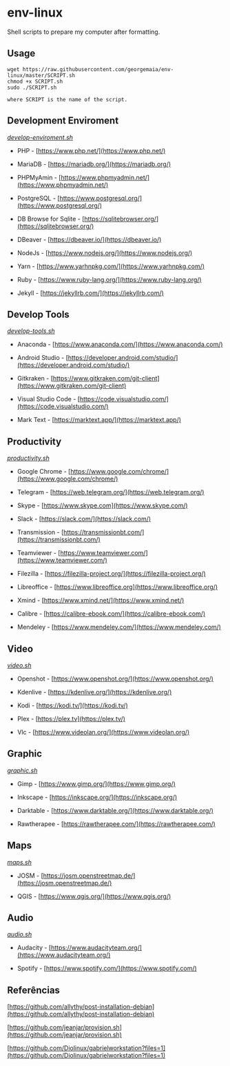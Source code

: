 # env-linux

Shell scripts to prepare my computer after formatting.

## Usage

```
wget https://raw.githubusercontent.com/georgemaia/env-linux/master/SCRIPT.sh
chmod +x SCRIPT.sh
sudo ./SCRIPT.sh

where SCRIPT is the name of the script.
```

## Development Enviroment

*[develop-enviroment.sh](develop-enviroment.sh)*

- PHP - [https://www.php.net/](https://www.php.net/)

- MariaDB - [https://mariadb.org/](https://mariadb.org/)

- PHPMyAmin - [https://www.phpmyadmin.net/](https://www.phpmyadmin.net/)

- PostgreSQL - [https://www.postgresql.org/](https://www.postgresql.org/)

- DB Browse for Sqlite - [https://sqlitebrowser.org/](https://sqlitebrowser.org/)

- DBeaver - [https://dbeaver.io/](https://dbeaver.io/)

- NodeJs - [https://www.nodejs.org/](https://www.nodejs.org/)

- Yarn - [https://www.yarhnpkg.com/](https://www.yarhnpkg.com/)

- Ruby - [https://www.ruby-lang.org/](https://www.ruby-lang.org/)

- Jekyll - [https://jekyllrb.com/](https://jekyllrb.com/)

## Develop Tools

*[develop-tools.sh](develop-tools.sh)*

- Anaconda - [https://www.anaconda.com/](https://www.anaconda.com/)

- Android Studio - [https://developer.android.com/studio/](https://developer.android.com/studio/)

- Gitkraken - [https://www.gitkraken.com/git-client](https://www.gitkraken.com/git-client)

- Visual Studio Code - [https://code.visualstudio.com/](https://code.visualstudio.com/)

- Mark Text - [https://marktext.app/](https://marktext.app/)

## Productivity

*[productivity.sh](productivity.sh)*

- Google Chrome - [https://www.google.com/chrome/](https://www.google.com/chrome/)

- Telegram - [https://web.telegram.org/](https://web.telegram.org/)

- Skype - [https://www.skype.com](https://www.skype.com/)

- Slack - [https://slack.com/](https://slack.com/)

- Transmission - [https://transmissionbt.com/](https://transmissionbt.com/)

- Teamviewer - [https://www.teamviewer.com/](https://www.teamviewer.com/)

- Filezilla - [https://filezilla-project.org/](https://filezilla-project.org/)

- Libreoffice - [https://www.libreoffice.org](https://www.libreoffice.org/)

- Xmind - [https://www.xmind.net/](https://www.xmind.net/)

- Calibre - [https://calibre-ebook.com/](https://calibre-ebook.com/)

- Mendeley - [https://www.mendeley.com/](https://www.mendeley.com/)

## Video

*[video.sh](video.sh)*

- Openshot - [https://www.openshot.org/](https://www.openshot.org/)

- Kdenlive - [https://kdenlive.org/](https://kdenlive.org/)

- Kodi - [https://kodi.tv/](https://kodi.tv/)

- Plex - [https://plex.tv](https://plex.tv/) 

- Vlc - [https://www.videolan.org/](https://www.videolan.org/)

## Graphic

*[graphic.sh](graphic.sh)*

- Gimp - [https://www.gimp.org/](https://www.gimp.org/)

- Inkscape - [https://inkscape.org/](https://inkscape.org/)

- Darktable - [https://www.darktable.org/](https://www.darktable.org/)

- Rawtherapee - [https://rawtherapee.com/](https://rawtherapee.com/)

## Maps

*[maps.sh](maps.sh)*

- JOSM - [https://josm.openstreetmap.de/](https://josm.openstreetmap.de/)

- QGIS - [https://www.qgis.org/](https://www.qgis.org/)

## Audio

*[audio.sh](audio.sh)*

- Audacity - [https://www.audacityteam.org/](https://www.audacityteam.org/)

- Spotify - [https://www.spotify.com/](https://www.spotify.com/)

## Referências

[https://github.com/allythy/post-installation-debian](https://github.com/allythy/post-installation-debian)

[https://github.com/jeanjar/provision.sh](https://github.com/jeanjar/provision.sh)

[https://github.com/Diolinux/gabrielworkstation?files=1](https://github.com/Diolinux/gabrielworkstation?files=1)
